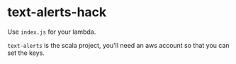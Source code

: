 # text-alerts-hack

Use `index.js` for your lambda.

`text-alerts` is the scala project, you'll need an aws account so that you can set the keys. 
